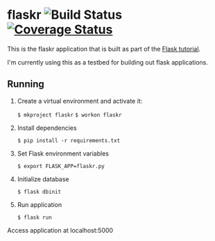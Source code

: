 # flaskr ![Build Status](https://travis-ci.org/caseydunham/flaskr.svg?branch=master "Build Status") [![Coverage Status](https://coveralls.io/repos/github/caseydunham/flaskr/badge.svg?branch=master)](https://coveralls.io/github/caseydunham/flaskr?branch=master)

This is the flaskr application that is built as part of the 
[Flask tutorial](http://flask.pocoo.org/docs/0.11/tutorial/).

I'm currently using this as a testbed for building out flask applications.

## Running

1. Create a virtual environment and activate it:
    
    `$ mkproject flaskr`
    `$ workon flaskr`
  
2. Install dependencies

    `$ pip install -r requirements.txt`
    
3. Set Flask environment variables
   
     `$ export FLASK_APP=flaskr.py`
     
4. Initialize database

    `$ flask dbinit`
   
5. Run application

    `$ flask run`
    
Access application at localhost:5000
